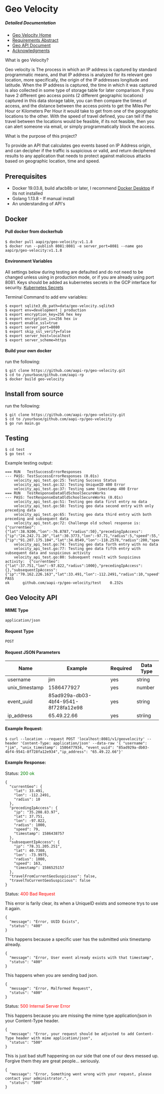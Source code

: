 # Geo Velocity

##### Detailed Documentation
- [Geo Velocity Home](https://github.com/aapi-rp/geo-velocity/wiki "Geo Velocity Home")
- [Requirements Abstract](https://github.com/aapi-rp/geo-velocity/wiki/Requirements_Abstract "Requirements Abstract")
- [Geo API Document](https://github.com/aapi-rp/geo-velocity/wiki/API-Docs)
- [Acknowledgments](https://github.com/aapi-rp/geo-velocity/wiki/Acknowledgments)

 
What is geo Velocity?

Geo velocity is The process in which an IP address is captured by standard programmatic means, and that IP address is analyzed for its relevant geo location, more specifically, the origin of the IP addresses longitude and latitude. When the IP address is captured, the time in which it was captured is also collected in some type of storage table for later comparison. If you have 2 different geo access points (2 different geographic locations) captured in this data storage table, you can then compare the times of access, and the distance between the access points to get the Miles Per Hour or Kilometers Per Hour it would take to get from one of the geographic locations to the other. With the speed of travel defined, you can tell if the travel between the locations would be feasible, if its not feasible, then you can alert someone via email, or simply programmatically block the access.

What is the purpose of this project?

To provide an API that calculates geo events based on IP Address origin, and can decipher if the traffic is suspicious or valid, and return deciphered results to any application that needs to protect against malicious attacks based on geographic location, time and speed.

## Prerequisites

* Docker 19.03.8, build afacb8b or later, I recommend [Docker Desktop](https://www.docker.com/products/docker-desktop) if its not installed
* Golang 1.13.8 - If manual install
* An understanding of API's

## Docker
#### Pull docker from dockerhub
```
$ docker pull aapirp/geo-velocity:v1.1.8
$ docker run --publish 8081:8081 -e server_port=8081 --name geo aapirp/geo-velocity:v1.1.8
```

#### Environment Variables

All settings below during testing are defaulted and do not need to be changed unless using in production mode, or if you are already using port 8081. Keys should be added as kubernetes secrets in the GCP interface for security. [Kubernetes Secrets](https://kubernetes.io/docs/concepts/configuration/secret/ "Kubernetes Secrets")

Terminal Command to add env variables:
```
$ export sqlite3_db_path=data/geo-velocity.sqlite3
$ export env=development | production
$ export encryption_key=256 hex key
$ export encryption_iv=256 hex iv
$ export enable_ssl=true
$ export server_port=8080
$ export skip_ssl_verify=false
$ export server_host=localhost
$ export server_scheme=https
```

#### Build your own docker

run the following:
```
$ git clone https://github.com/aapi-rp/geo-velocity.git
$ cd to /yourbase/github.com/aapi-rp
$ docker build geo-velocity
```

## Install from source
run the following:
```
$ git clone https://github.com/aapi-rp/geo-velocity.git
$ cd to /yourbase/github.com/aapi-rp/geo-velocity
$ go run main.go
```

## Testing

```
$ cd test
$ go test -v
```

Example testing output:

```
=== RUN   TestSuccessErrorResponses
--- PASS: TestSuccessErrorResponses (0.01s)
    velocity_api_test.go:25: Testing Success Status
    velocity_api_test.go:32: Testing UniqueID 400 Error
    velocity_api_test.go:37: Testing same timestamp 400 Error
=== RUN   TestResponseDataOldSchoolSecureWorks
--- PASS: TestResponseDataOldSchoolSecureWorks (0.01s)
    velocity_api_test.go:51: Testing geo data first entry no data
    velocity_api_test.go:58: Testing geo data second entry with only preceding data
    velocity_api_test.go:65: Testing geo data third entry with both preceding and subsequent data
    velocity_api_test.go:72: Challenge old school response is:  {"currentGeo":{"lat":38.9206,"lon":-76.8787,"radius":50},"precedingIpAccess":{"ip":"24.242.71.20","lat":30.3773,"lon":-97.71,"radius":5,"speed":55,"timestamp":1514678400},"subsequentIpAccess":{"ip":"91.207.175.104","lat":34.0549,"lon":-118.2578,"radius":200,"speed":96,"timestamp":1514851200},"travelFromCurrentGeoSuspicious":false,"travelToCurrentGeoSuspicious":false}
    velocity_api_test.go:74: Testing geo data forth entry with no data
    velocity_api_test.go:77: Testing geo data fifth entry with subsequent data and suspicious activity
    velocity_api_test.go:80: Subsequent result with Suspicious activity:  {"currentGeo":{"lat":37.751,"lon":-97.822,"radius":1000},"precedingIpAccess":{},"subsequentIpAccess":{"ip":"70.162.226.163","lat":33.491,"lon":-112.2491,"radius":10,"speed":1657,"timestamp":1586658993},"travelFromCurrentGeoSuspicious":true,"travelToCurrentGeoSuspicious":false}
PASS
ok  	github.com/aapi-rp/geo-velocity/test	0.232s
```


## Geo Velocity API

#### MIME Type
`
application/json
`
#### Request Type
`
POST
`

#### Request JSON Parameters

| Name           | Example                              | Required | Data Type |
|----------------|--------------------------------------|----------|-----------|
| username       | jim                                  | yes      | string    |
| unix_timestamp | 1586477927                           | yes      | number    |
| event_uuid     | 85ad929a-db03-4bf4-9541-8f728fa12e98 | yes      | string    |
| ip_address     | 65.49.22.66                          | yes      | striing   |


#### Example Request:

```
$ curl --location --request POST 'localhost:8081/v1/geovelocity' --header 'Content-Type: application/json' --data-raw '{ "username": "jim", "unix_timestamp": 1586477934, "event_uuid": "85ad929a-db03-4bf4-9541-8f728fa12e934","ip_address": "65.49.22.66"}'
```

#### Example Response:


Status: <span style="color:green">200 ok</span>

```
{
  "currentGeo": {
    "lat": 33.491,
    "lon": -112.2491,
    "radius": 10
  },
  "precedingIpAccess": {
    "ip": "35.208.83.97",
    "lat": 37.751,
    "lon": -97.822,
    "radius": 1000,
    "speed": 79,
    "timestamp": 1586438757
  },
  "subsequentIpAccess": {
    "ip": "78.31.205.251",
    "lat": 40.7308,
    "lon": -73.9975,
    "radius": 1000,
    "speed": 163,
    "timestamp": 1586525157
  },
  "travelFromCurrentGeoSuspicious": false,
  "travelToCurrentGeoSuspicious": false
}
```

Status: <span style="color:red">400 Bad Request</span>


This error is farily clear, its when a UniqueID exists and someone trys to use it again.
```
{
  "message": "Error, UUID Exists",
  "status": "400"
}
```
This happens because a specific user has the submitted unix timestamp already.
```
{
  "message": "Error, User event already exists with that timestamp",
  "status": "400"
}
```
This happens when you are sending bad json.
```
{
  "message": "Error, Malformed Request",
  "status": "400"
}
```

Status: <span style="color:red">500 Internal Server Error</span>

This happens because you are missing the mime type application/json in your Content-Type header.
```
{
  "message": "Error, your request should be adjusted to add Content-Type header with mime application/json",
  "status": "500"
}
```
This is just bad stuff happening on our side that one of our devs messed up.  Forgive them they are great people... seriously.
```
{
  "message": "Error, Something went wrong with your request, please contact your administrator.",
  "status": "500"
}
```


